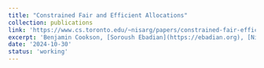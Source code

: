 ```yaml
---
title: "Constrained Fair and Efficient Allocations"
collection: publications
link: 'https://www.cs.toronto.edu/~nisarg/papers/constrained-fair-efficient.pdf'
excerpt: 'Benjamin Cookson, [Soroush Ebadian](https://ebadian.org), [Nisarg Shah](https://www.cs.toronto.edu/~nisarg/)'
date: '2024-10-30'
status: 'working'
---
```

